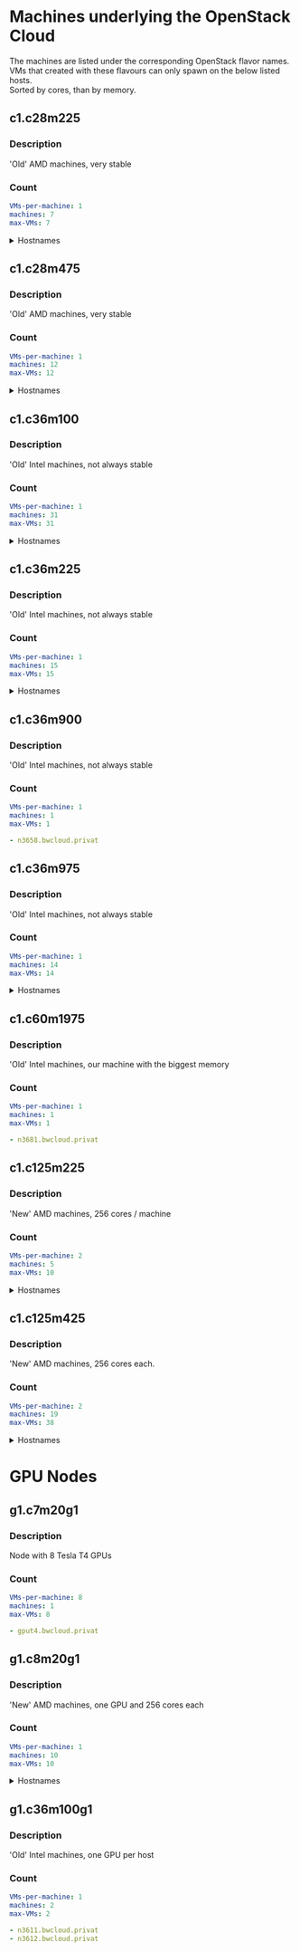 # Machines underlying the OpenStack Cloud
The machines are listed under the corresponding OpenStack flavor names.  
VMs that created with these flavours can only spawn on the below listed hosts.  
Sorted by cores, than by memory.

## c1.c28m225
### Description
'Old' AMD machines, very stable
### Count
```yaml
VMs-per-machine: 1
machines: 7
max-VMs: 7
```
<details>
    <summary>Hostnames</summary>
    
```yaml
hosts:
- n4724.bwcloud.privat
- n4721.bwcloud.privat
- n4722.bwcloud.privat
- n4726.bwcloud.privat
- n4723.bwcloud.privat
- n4725.bwcloud.privat
- n4727.bwcloud.privat
```
    
</details>

## c1.c28m475
### Description
'Old' AMD machines, very stable
### Count
```yaml
VMs-per-machine: 1
machines: 12
max-VMs: 12
```
<details>
    <summary>Hostnames</summary>
    
```yaml
- n4707.bwcloud.privat
- n4718.bwcloud.privat
- n4720.bwcloud.privat
- n4709.bwcloud.privat
- n4702.bwcloud.privat
- n4712.bwcloud.privat
- n4719.bwcloud.privat
- n4711.bwcloud.privat
- n4703.bwcloud.privat
- n4713.bwcloud.privat
- n4715.bwcloud.privat
- n4716.bwcloud.privat
```
    
</details>

## c1.c36m100
### Description
'Old' Intel machines, not always stable
### Count
```yaml
VMs-per-machine: 1
machines: 31
max-VMs: 31
```
<details>
    <summary>Hostnames</summary>
    
```yaml
- n3619.bwcloud.privat
- n3620.bwcloud.privat
- n3621.bwcloud.privat
- n3617.bwcloud.privat
- n3618.bwcloud.privat
- n3626.bwcloud.privat
- n3630.bwcloud.privat
- n3628.bwcloud.privat
- n3627.bwcloud.privat
- n3625.bwcloud.privat
- n3631.bwcloud.privat
- n3623.bwcloud.privat
- n3629.bwcloud.privat
- n3624.bwcloud.privat
- n3633.bwcloud.privat
- n3637.bwcloud.privat
- n3639.bwcloud.privat
- n3642.bwcloud.privat
- n3635.bwcloud.privat
- n3640.bwcloud.privat
- n3638.bwcloud.privat
- n3634.bwcloud.privat
- n3641.bwcloud.privat
- n3643.bwcloud.privat
- n3644.bwcloud.privat
- n3645.bwcloud.privat
- n3646.bwcloud.privat
- n3649.bwcloud.privat
- n3647.bwcloud.privat
- n3648.bwcloud.privat
- n3657.bwcloud.privat
```
    
</details>

## c1.c36m225
### Description
'Old' Intel machines, not always stable
### Count
```yaml
VMs-per-machine: 1
machines: 15
max-VMs: 15
```
<details>
    <summary>Hostnames</summary>
    
```yaml
- n3655.bwcloud.privat
- n3656.bwcloud.privat
- n3651.bwcloud.privat
- n3650.bwcloud.privat
- n3654.bwcloud.privat
- n3652.bwcloud.privat
- n3653.bwcloud.privat
- n3668.bwcloud.privat
- n3669.bwcloud.privat
- n3670.bwcloud.privat
- n3666.bwcloud.privat
- n3672.bwcloud.privat
- n3665.bwcloud.privat
- n3667.bwcloud.privat
- n3671.bwcloud.privat
```
    
</details>

## c1.c36m900
### Description
'Old' Intel machines, not always stable
### Count
```yaml
VMs-per-machine: 1
machines: 1
max-VMs: 1
```
```yaml
- n3658.bwcloud.privat
```

## c1.c36m975
### Description
'Old' Intel machines, not always stable
### Count
```yaml
VMs-per-machine: 1
machines: 14
max-VMs: 14
```
<details>
    <summary>Hostnames</summary>
    
```yaml
- n3659.bwcloud.privat
- n3660.bwcloud.privat
- n3664.bwcloud.privat
- n3663.bwcloud.privat
- n3661.bwcloud.privat
- n3662.bwcloud.privat
- n3673.bwcloud.privat
- n3679.bwcloud.privat
- n3674.bwcloud.privat
- n3680.bwcloud.privat
- n3676.bwcloud.privat
- n3675.bwcloud.privat
- n3678.bwcloud.privat
- n3677.bwcloud.privat
```
    
</details>

## c1.c60m1975
### Description
'Old' Intel machines, our machine with the biggest memory
### Count
```yaml
VMs-per-machine: 1
machines: 1
max-VMs: 1
```
```yaml
- n3681.bwcloud.privat
```

## c1.c125m225
### Description
'New' AMD machines, 256 cores / machine
### Count
```yaml
VMs-per-machine: 2
machines: 5
max-VMs: 10
```
<details>
    <summary>Hostnames</summary>
    
```yaml
- n4686.bwcloud.privat
- n4685.bwcloud.privat
- n4684.bwcloud.privat
- n4688.bwcloud.privat
- n4687.bwcloud.privat
```
    
</details>

## c1.c125m425
### Description
'New' AMD machines, 256 cores each.
### Count
```yaml
VMs-per-machine: 2
machines: 19
max-VMs: 38
```
<details>
    <summary>Hostnames</summary>
    
```yaml
hosts:
- n3803.bwcloud.privat
- n3804.bwcloud.privat
- n3807.bwcloud.privat
- n3805.bwcloud.privat
- n3806.bwcloud.privat
- n3808.bwcloud.privat
- n3801.bwcloud.privat
- n3802.bwcloud.privat
- n4678.bwcloud.privat
- n4673.bwcloud.privat
- n4682.bwcloud.privat
- n4680.bwcloud.privat
- n4675.bwcloud.privat
- n4679.bwcloud.privat
- n4676.bwcloud.privat
- n4677.bwcloud.privat
- n4674.bwcloud.privat
- n4681.bwcloud.privat
- n4683.bwcloud.privat
```
    
</details>

# GPU Nodes

## g1.c7m20g1
### Description
Node with 8 Tesla T4 GPUs
### Count
```yaml
VMs-per-machine: 8
machines: 1
max-VMs: 8
```
```yaml
- gput4.bwcloud.privat
```

## g1.c8m20g1
### Description
'New' AMD machines, one GPU and 256 cores each
### Count
```yaml
VMs-per-machine: 1
machines: 10
max-VMs: 10
```
<details>
    <summary>Hostnames</summary>
    
```yaml
- n4679.bwcloud.privat
- n4678.bwcloud.privat
- n4675.bwcloud.privat
- n4677.bwcloud.privat
- n4682.bwcloud.privat
- n4676.bwcloud.privat
- n4674.bwcloud.privat
- n4680.bwcloud.privat
- n4681.bwcloud.privat
- n4673.bwcloud.privat
```
    
</details>


## g1.c36m100g1
### Description
'Old' Intel machines, one GPU per host
### Count
```yaml
VMs-per-machine: 1
machines: 2
max-VMs: 2
```
```yaml
- n3611.bwcloud.privat
- n3612.bwcloud.privat
```
